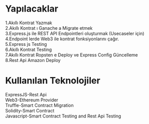 # Yapılacaklar 
1.Akıllı Kontrat Yazmak <br/>
2.Akıllı Kontrat ı Ganache a Migrate etmek <br/>
3.Express.js ile REST API Endpointleri oluşturmak (Usecaseler için) <br/>
4.Endpoint lerde Web3 ile kontrat fonksiyonlarını çağır. <br/>
5.Express js Testing <br/>
6.Akıllı Kontrat Testing <br/>
7.Akıllı Kontrat Ropsten e Deploy ve Express Config Güncelleme <br/>
8.Rest Api Amazon Deploy <br/>

# Kullanılan Teknolojiler 
ExpressJS-Rest Api <br/>
Web3-Ethereum Provider <br/>
Truffle-Smart Contract Migration <br/>
Solidity-Smart Contract <br/>
Javascript-Smart Contract Testing and Rest Api Testing
